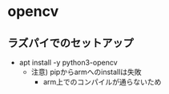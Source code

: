# opencv

## ラズパイでのセットアップ

* apt install -y python3-opencv
  * 注意) pipからarmへのinstallは失敗
    * arm上でのコンパイルが通らないため